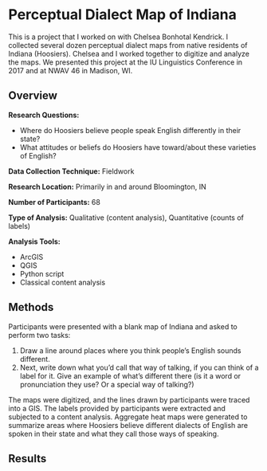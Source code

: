 # Perceptual Dialect Map of Indiana

This is a project that I worked on with Chelsea Bonhotal Kendrick.
I collected several dozen perceptual dialect maps from native residents of Indiana (Hoosiers).
Chelsea and I worked together to digitize and analyze the maps.
We presented this project at the IU Linguistics Conference in 2017 and at NWAV 46 in Madison, WI.

## Overview

**Research Questions:**
+ Where do Hoosiers believe people speak English differently in their state?
+ What attitudes or beliefs do Hoosiers have toward/about these varieties of English?

**Data Collection Technique:** Fieldwork

**Research Location:** Primarily in and around Bloomington, IN

**Number of Participants:** 68

**Type of Analysis:** Qualitative (content analysis), Quantitative (counts of labels)

**Analysis Tools:**
+ ArcGIS
+ QGIS
+ Python script
+ Classical content analysis

## Methods

Participants were presented with a blank map of Indiana and asked to perform two tasks:
1. Draw a line around places where you think people’s English sounds different.
2. Next, write down what you’d call that way of talking, if you can think of a label for it. Give an example of what’s different there (is it a word or pronunciation they use? Or a special way of talking?)

The maps were digitized, and the lines drawn by participants were traced into a GIS.
The labels provided by participants were extracted and subjected to a content analysis.
Aggregate heat maps were generated to summarize areas where Hoosiers believe different dialects of English are spoken in their state and what they call those ways of speaking.

## Results
